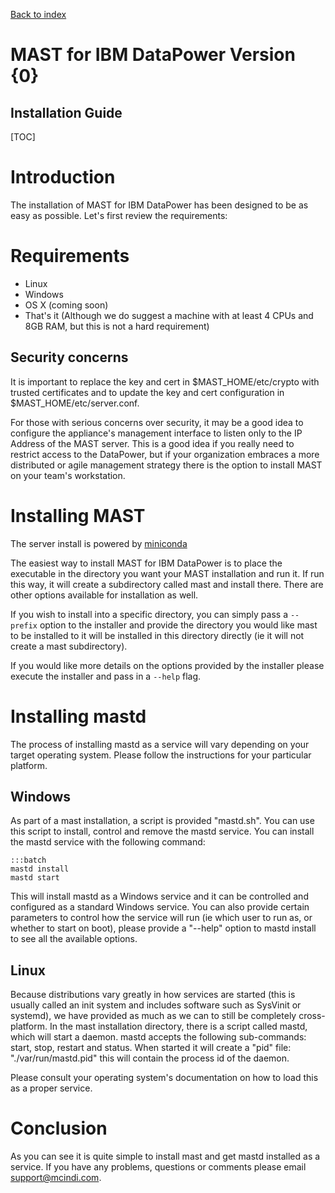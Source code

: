 [Back to index](./index.html)
<h1>MAST for IBM DataPower Version {0}</h1>
<h2>Installation Guide</h2>

[TOC]

# Introduction

The installation of MAST for IBM DataPower has been designed to be as easy as
possible. Let's first review the requirements:

# Requirements

* Linux
* Windows
* OS X (coming soon)
* That's it (Although we do suggest a machine with at least 4 CPUs and 8GB RAM,
but this is not a hard requirement)

## Security concerns

It is important to replace the key and cert in $MAST_HOME/etc/crypto with
trusted certificates and to update the key and cert configuration in
$MAST_HOME/etc/server.conf.

For those with serious concerns over security, it may be a good idea to configure
the appliance's management interface to listen only to the IP Address of the MAST
server. This is a good idea if you really need to restrict access to the DataPower,
but if your organization embraces a more distributed or agile management strategy
there is the option to install MAST on your team's workstation.

# Installing MAST

The server install is powered by [miniconda](http://conda.pydata.org/miniconda.html)

The easiest way to install MAST for IBM DataPower is to place the executable
in the directory you want your MAST installation and run it. If run this way,
it will create a subdirectory called mast and install there. There are other
options available for installation as well.

If you wish to install into a specific directory, you can simply pass a
`--prefix` option to the installer and provide the directory you would like mast to be
installed to it will be installed in this directory directly (ie it will not
create a mast subdirectory).

If you would like more details on the options provided by the installer please
execute the installer and pass in a `--help` flag.

# Installing mastd

The process of installing mastd as a service will vary depending on your target
operating system. Please follow the instructions for your particular platform.

## Windows

As part of a mast installation, a script is provided "mastd.sh". You can use this
script to install, control and remove the mastd service. You can install the mastd
service with the following command:

    :::batch
    mastd install
    mastd start

This will install mastd as a Windows service and it can be controlled and configured
as a standard Windows service. You can also provide certain parameters to control
how the service will run (ie which user to run as, or whether to start on boot),
please provide a "--help" option to mastd install to see all the available options.

## Linux

Because distributions vary greatly in how services are started (this is usually
called an init system and includes software such as SysVinit or systemd), we have
provided as much as we can to still be completely cross-platform. In the mast
installation directory, there is a script called mastd, which will start a
daemon. mastd accepts the following sub-commands: start, stop, restart and
status. When started it will create a "pid" file: "./var/run/mastd.pid" this
will contain the process id of the daemon.

Please consult your operating system's documentation on how to load this as a proper service.

# Conclusion

As you can see it is quite simple to install mast and get mastd installed as a service.
If you have any problems, questions or comments please email support@mcindi.com.
